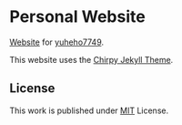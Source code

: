 # Personal Website
[Website][website] for [yuheho7749][github].

This website uses the [Chirpy Jekyll Theme](https://github.com/cotes2020/jekyll-theme-chirpy).

## License

This work is published under [MIT][mit] License.

[website]: https://yuheho7749.github.io/
[github]: https://github.com/yuheho7749
[mit]: https://github.com/yuheho7749/yuheho7749.github.io/blob/main/LICENSE
